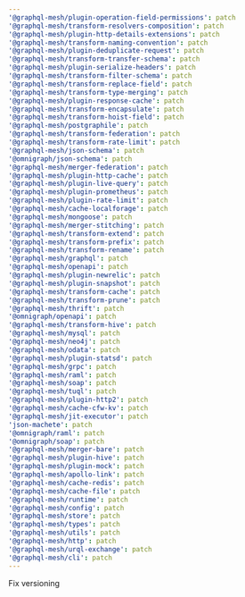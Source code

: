 ```yaml
---
'@graphql-mesh/plugin-operation-field-permissions': patch
'@graphql-mesh/transform-resolvers-composition': patch
'@graphql-mesh/plugin-http-details-extensions': patch
'@graphql-mesh/transform-naming-convention': patch
'@graphql-mesh/plugin-deduplicate-request': patch
'@graphql-mesh/transform-transfer-schema': patch
'@graphql-mesh/plugin-serialize-headers': patch
'@graphql-mesh/transform-filter-schema': patch
'@graphql-mesh/transform-replace-field': patch
'@graphql-mesh/transform-type-merging': patch
'@graphql-mesh/plugin-response-cache': patch
'@graphql-mesh/transform-encapsulate': patch
'@graphql-mesh/transform-hoist-field': patch
'@graphql-mesh/postgraphile': patch
'@graphql-mesh/transform-federation': patch
'@graphql-mesh/transform-rate-limit': patch
'@graphql-mesh/json-schema': patch
'@omnigraph/json-schema': patch
'@graphql-mesh/merger-federation': patch
'@graphql-mesh/plugin-http-cache': patch
'@graphql-mesh/plugin-live-query': patch
'@graphql-mesh/plugin-prometheus': patch
'@graphql-mesh/plugin-rate-limit': patch
'@graphql-mesh/cache-localforage': patch
'@graphql-mesh/mongoose': patch
'@graphql-mesh/merger-stitching': patch
'@graphql-mesh/transform-extend': patch
'@graphql-mesh/transform-prefix': patch
'@graphql-mesh/transform-rename': patch
'@graphql-mesh/graphql': patch
'@graphql-mesh/openapi': patch
'@graphql-mesh/plugin-newrelic': patch
'@graphql-mesh/plugin-snapshot': patch
'@graphql-mesh/transform-cache': patch
'@graphql-mesh/transform-prune': patch
'@graphql-mesh/thrift': patch
'@omnigraph/openapi': patch
'@graphql-mesh/transform-hive': patch
'@graphql-mesh/mysql': patch
'@graphql-mesh/neo4j': patch
'@graphql-mesh/odata': patch
'@graphql-mesh/plugin-statsd': patch
'@graphql-mesh/grpc': patch
'@graphql-mesh/raml': patch
'@graphql-mesh/soap': patch
'@graphql-mesh/tuql': patch
'@graphql-mesh/plugin-http2': patch
'@graphql-mesh/cache-cfw-kv': patch
'@graphql-mesh/jit-executor': patch
'json-machete': patch
'@omnigraph/raml': patch
'@omnigraph/soap': patch
'@graphql-mesh/merger-bare': patch
'@graphql-mesh/plugin-hive': patch
'@graphql-mesh/plugin-mock': patch
'@graphql-mesh/apollo-link': patch
'@graphql-mesh/cache-redis': patch
'@graphql-mesh/cache-file': patch
'@graphql-mesh/runtime': patch
'@graphql-mesh/config': patch
'@graphql-mesh/store': patch
'@graphql-mesh/types': patch
'@graphql-mesh/utils': patch
'@graphql-mesh/http': patch
'@graphql-mesh/urql-exchange': patch
'@graphql-mesh/cli': patch
---
```


Fix versioning
